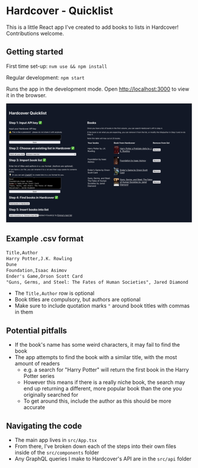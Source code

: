 # Hardcover - Quicklist

This is a little React app I've created to add books to lists in Hardcover! Contributions welcome.

## Getting started

First time set-up:
`nvm use && npm install`

Regular development:
`npm start`

Runs the app in the development mode.
Open [http://localhost:3000](http://localhost:3000) to view it in the browser.

![](public/screenshot.png)

## Example .csv format
```
Title,Author
Harry Potter,J.K. Rowling
Dune
Foundation,Isaac Asimov
Ender's Game,Orson Scott Card
"Guns, Germs, and Steel: The Fates of Human Societies", Jared Diamond
```

- The `Title,Author` row is optional
- Book titles are compulsory, but authors are optional
- Make sure to include quotation marks `"` around book titles with commas in them

## Potential pitfalls

- If the book's name has some weird characters, it may fail to find the book
- The app attempts to find the book with a similar title, with the most amount of readers
    - e.g. a search for "Harry Potter" will return the first book in the Harry Potter series
    - However this means if there is a really niche book, the search may end up returning a different, more popular book than the one you originally searched for
    - To get around this, include the author as this should be more accurate

## Navigating the code
- The main app lives in `src/App.tsx`
- From there, I've broken down each of the steps into their own files inside of the `src/components` folder
- Any GraphQL queries I make to Hardcover's API are in the `src/api` folder